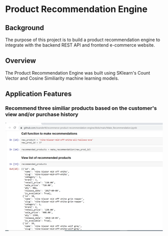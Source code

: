 # Product Recommendation Engine 

## Background

The purpose of this project is to build a product recommendation engine to integrate with the backend REST API and frontend e-commerce website. 

## Overview

The Product Recommendation Engine was built using SKlearn's Count Vector and Cosine Similiarity machine learning models.

## Application Features

### Recommend three similiar products based on the customer's view and/or purchase history

![Recommendation-Engine](Images/make_recommendation.PNG)




